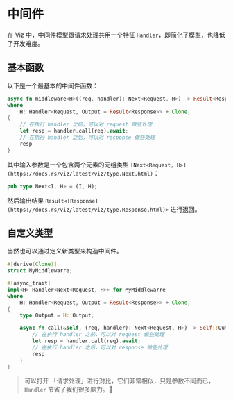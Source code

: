# 中间件

在 Viz 中，中间件模型跟请求处理共用一个特征 [`Handler`]，即简化了模型，也降低了开发难度。

## 基本函数

以下是一个最基本的中间件函数：

```rust
async fn middleware<H>((req, handler): Next<Request, H>) -> Result<Response>
where
    H: Handler<Request, Output = Result<Response>> + Clone,
{
    // 在执行 handler 之前，可以对 request 做些处理
    let resp = handler.call(req).await;
    // 在执行 handler 之后，可以对 response 做些处理
    resp
}
```

其中输入参数是一个包含两个元素的元组类型
`[Next<Request, H>](https://docs.rs/viz/latest/viz/type.Next.html)`：

```rust
pub type Next<I, H> = (I, H);
```

然后输出结果 `Result<[Response](https://docs.rs/viz/latest/viz/type.Response.html)>`
进行返回。

## 自定义类型

当然也可以通过定义新类型来构造中间件。

```rust
#[derive(Clone)]
struct MyMiddlewarre;

#[async_trait]
impl<H> Handler<Next<Request, H>> for MyMiddlewarre
where
    H: Handler<Request, Output = Result<Response>> + Clone,
{
    type Output = H::Output;

    async fn call(&self, (req, handler): Next<Request, H>) -> Self::Output {
        // 在执行 handler 之前，可以对 request 做些处理
        let resp = handler.call(req).await;
        // 在执行 handler 之后，可以对 response 做些处理
        resp
    }
}
```

> 可以打开 「请求处理」进行对比，它们非常相似，只是参数不同而已，`Handler` 节省了我们很多脑力。🦀️

[`handler`]: https://docs.rs/viz/latest/viz/trait.Handler.html

